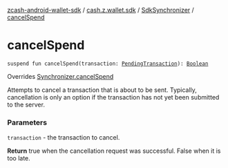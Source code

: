 [zcash-android-wallet-sdk](../../index.md) / [cash.z.wallet.sdk](../index.md) / [SdkSynchronizer](index.md) / [cancelSpend](./cancel-spend.md)

# cancelSpend

`suspend fun cancelSpend(transaction: `[`PendingTransaction`](../../cash.z.ecc.android.sdk.entity/-pending-transaction/index.md)`): `[`Boolean`](https://kotlinlang.org/api/latest/jvm/stdlib/kotlin/-boolean/index.html)

Overrides [Synchronizer.cancelSpend](../-synchronizer/cancel-spend.md)

Attempts to cancel a transaction that is about to be sent. Typically, cancellation is only
an option if the transaction has not yet been submitted to the server.

### Parameters

`transaction` - the transaction to cancel.

**Return**
true when the cancellation request was successful. False when it is too late.

